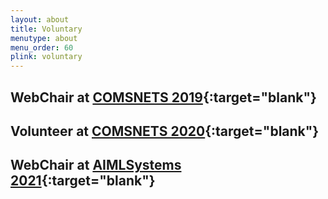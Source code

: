 ```yaml
---
layout: about
title: Voluntary
menutype: about
menu_order: 60
plink: voluntary
---
```


## WebChair at [COMSNETS 2019](https://comsnets.org/archive/2019/organizing_committee.html){:target="blank"}
## Volunteer at [COMSNETS 2020](https://comsnets.org/archive/2020){:target="blank"}
## WebChair at [AIMLSystems 2021](https://www.aimlsystems.org/2021/committeeOrg){:target="blank"}

